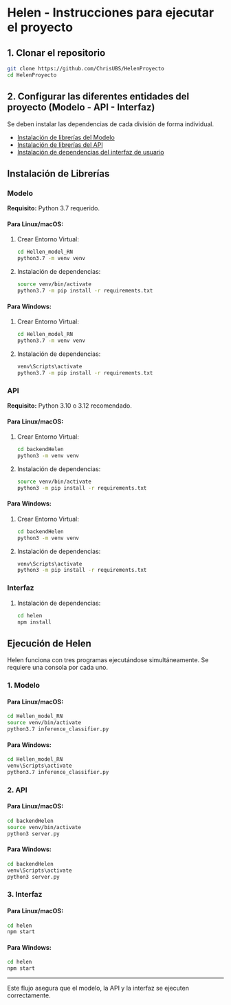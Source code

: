 # Helen - Instrucciones para ejecutar el proyecto

## 1. Clonar el repositorio
```bash
git clone https://github.com/ChrisUBS/HelenProyecto
cd HelenProyecto
```

## 2. Configurar las diferentes entidades del proyecto (Modelo - API - Interfaz)
Se deben instalar las dependencias de cada división de forma individual.
- [Instalación de librerías del Modelo](#id1)
- [Instalación de librerías del API](#id2)
- [Instalación de dependencias del interfaz de usuario](#id3)

## Instalación de Librerías

### Modelo <a id="id1" name="id1"></a>
**Requisito:** Python 3.7 requerido.

#### Para Linux/macOS:
1. Crear Entorno Virtual:
   ```bash
   cd Hellen_model_RN
   python3.7 -m venv venv
   ```
2. Instalación de dependencias:
   ```bash
   source venv/bin/activate
   python3.7 -m pip install -r requirements.txt
   ```

#### Para Windows:
1. Crear Entorno Virtual:
   ```cmd
   cd Hellen_model_RN
   python3.7 -m venv venv
   ```
2. Instalación de dependencias:
   ```cmd
   venv\Scripts\activate
   python3.7 -m pip install -r requirements.txt
   ```

### API <a id="id2" name="id2"></a>
**Requisito:** Python 3.10 o 3.12 recomendado.

#### Para Linux/macOS:
1. Crear Entorno Virtual:
   ```bash
   cd backendHelen
   python3 -m venv venv
   ```
2. Instalación de dependencias:
   ```bash
   source venv/bin/activate
   python3 -m pip install -r requirements.txt
   ```

#### Para Windows:
1. Crear Entorno Virtual:
   ```cmd
   cd backendHelen
   python3 -m venv venv
   ```
2. Instalación de dependencias:
   ```cmd
   venv\Scripts\activate
   python3 -m pip install -r requirements.txt
   ```

### Interfaz <a id="id3" name="id3"></a>
1. Instalación de dependencias:
   ```bash
   cd helen
   npm install
   ```

## Ejecución de Helen
Helen funciona con tres programas ejecutándose simultáneamente. Se requiere una consola por cada uno.

### 1. Modelo
#### Para Linux/macOS:
```bash
cd Hellen_model_RN
source venv/bin/activate
python3.7 inference_classifier.py
```

#### Para Windows:
```cmd
cd Hellen_model_RN
venv\Scripts\activate
python3.7 inference_classifier.py
```

### 2. API
#### Para Linux/macOS:
```bash
cd backendHelen
source venv/bin/activate
python3 server.py
```

#### Para Windows:
```cmd
cd backendHelen
venv\Scripts\activate
python3 server.py
```

### 3. Interfaz
#### Para Linux/macOS:
```bash
cd helen
npm start
```

#### Para Windows:
```cmd
cd helen
npm start
```

---
Este flujo asegura que el modelo, la API y la interfaz se ejecuten correctamente.